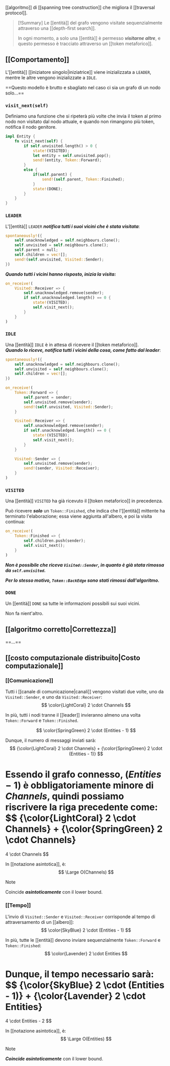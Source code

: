 [[algoritmo]] di [[spanning tree construction]] che migliora il [[traversal protocol]].

> [!Summary]
> Le [[entità]] del grafo vengono visitate sequenzialmente attraverso una [[depth-first search]].
> 
> In ogni momento, a solo una [[entità]] è permesso ***visitarne altre***, e questo permesso è tracciato attraverso un [[token metaforico]].

## [[Comportamento]]

L'[[entità]] [[iniziatore singolo|iniziatrice]] viene inizializzata a `LEADER`, mentre le altre vengono inizializzate a `IDLE`.

==Questo modello è brutto e sbagliato nel caso ci sia un grafo di un nodo solo...==

### `visit_next(self)`

Definiamo una funzione che si ripeterà più volte che invia il token al primo nodo non visitato dal nodo attuale, e quando non rimangono più token, notifica il nodo genitore.
```rust
impl Entity {
	fn visit_next(self) {
		if self.unvisited.length() > 0 {
			state!(VISITED);
			let entity = self.unvisited.pop();
			send!(entity, Token::Forward);
		}
		else {
			if(self.parent) {
				send!(self.parent, Token::Finished);
			}
			state!(DONE);
		}
	}
}
```

### `LEADER`

L'[[entità]] `LEADER` ***notifica tutti i suoi vicini che è stata visitata***:
```rust
spontaneously!({
	self.unacknowledged = self.neighbours.clone();
	self.unvisited = self.neighbours.clone();
	self.parent = null;
	self.children = vec![];
	send!(self.unvisited, Visited::Sender);
})
```

***Quando tutti i vicini hanno risposto, inizia la visita:***
```rust
on_receive!(
	Visited::Receiver => {
		self.unacknowledged.remove(sender);
		if self.unacknowledged.length() == 0 {
			state!(VISITED);
			self.visit_next();
		}
	}
)
```

### `IDLE`

Una [[entità]] `IDLE` è in attesa di ricevere il [[token metaforico]].  
***Quando lo riceve, notifica tutti i vicini della cosa, come fatto dal leader***:
```rust
spontaneously!({
	self.unacknowledged = self.neighbours.clone();
	self.unvisited = self.neighbours.clone();
	self.children = vec![];
})

on_receive!(
	Token::Forward => {
		self.parent = sender;
		self.unvisited.remove(sender);
		send!(self.unvisited, Visited::Sender);
	}

	Visited::Receiver => {
		self.unacknowledged.remove(sender);
		if self.unacknowledged.length() == 0 {
			state!(VISITED);
			self.visit_next();
		}		
	}

	Visited::Sender => {
		self.unvisited.remove(sender);
		send!(sender, Visited::Receiver);
	}
)
```

### `VISITED`

Una [[entità]] `VISITED` ha già ricevuto il [[token metaforico]] in precedenza.

Può ricevere ***solo*** un `Token::Finished`, che indica che l'[[entità]] mittente ha terminato l'elaborazione; essa viene aggiunta all'albero, e poi la visita continua:
```rust
on_receive!(
	Token::Finished => {
		self.children.push(sender);
		self.visit_next();
	}
)
```

***Non è possibile che riceva `Visited::Sender`, in quanto è già stata rimossa da `self.unvisited`.***

***Per lo stesso motivo, `Token::BackEdge` sono stati rimossi dall'algoritmo.***

### `DONE`

Un [[entità]] `DONE` sa tutte le informazioni possibili sui suoi vicini.

Non fa nient'altro.

## [[algoritmo corretto|Correttezza]]

==...==

## [[costo computazionale distribuito|Costo computazionale]]

### [[Comunicazione]]

Tutti i [[canale di comunicazione|canali]] vengono visitati due volte, uno da `Visited::Sender`, e uno da `Visited::Receiver`:
$$
\color{LightCoral} 2 \cdot Channels
$$

In più, tutti i nodi tranne il [[leader]] invieranno almeno una volta `Token::Forward` e `Token::Finished`. 

$$
\color{SpringGreen} 2 \cdot (Entities - 1)
$$

Dunque, il numero di messaggi inviati sarà:
$$
{\color{LightCoral} 2 \cdot Channels}
+
{\color{SpringGreen} 2 \cdot (Entities - 1)}
$$

Essendo il grafo connesso, $(Entities - 1)$ è obbligatoriamente minore di $Channels$, quindi possiamo riscrivere la riga precedente come:
$$
{\color{LightCoral} 2 \cdot Channels}
+
{\color{SpringGreen} 2 \cdot Channels}
=
4 \cdot Channels
$$

In [[notazione asintotica]], è:
$$
\Large O(Channels)
$$

> [!Note]
> Coincide ***asintoticamente*** con il lower bound.

### [[Tempo]]

L'invio di `Visited::Sender` e `Visited::Receiver` corrisponde al tempo di attraversamento di un [[albero]]:
$$
\color{SkyBlue} 2 \cdot (Entities - 1)
$$

In più, tutte le [[entità]] devono inviare sequenzialmente `Token::Forward` e `Token::Finished`:
$$
\color{Lavender} 2 \cdot Entities
$$

Dunque, il tempo necessario sarà:
$$
{\color{SkyBlue} 2 \cdot (Entities - 1)}
+
{\color{Lavender} 2 \cdot Entities}
=
4 \cdot Entities - 2
$$

In [[notazione asintotica]], è:
$$
\Large O(Entities)
$$

> [!Note]
> ***Coincide asintoticamente*** con il lower bound.
